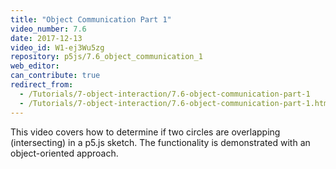 ```yaml
---
title: "Object Communication Part 1"
video_number: 7.6
date: 2017-12-13
video_id: W1-ej3Wu5zg
repository: p5js/7.6_object_communication_1
web_editor:
can_contribute: true
redirect_from:
  - /Tutorials/7-object-interaction/7.6-object-communication-part-1
  - /Tutorials/7-object-interaction/7.6-object-communication-part-1.html
---
```

This video covers how to determine if two circles are overlapping (intersecting) in a p5.js sketch.
The functionality is demonstrated with an object-oriented approach.
